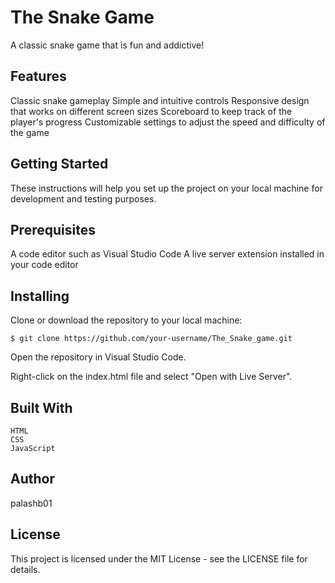 # The Snake Game

A classic snake game that is fun and addictive!

## Features
Classic snake gameplay
Simple and intuitive controls
Responsive design that works on different screen sizes
Scoreboard to keep track of the player's progress
Customizable settings to adjust the speed and difficulty of the game

## Getting Started

These instructions will help you set up the project on your local machine for development and testing purposes.

## Prerequisites
A code editor such as Visual Studio Code
A live server extension installed in your code editor

## Installing
  Clone or download the repository to your local machine:

    $ git clone https://github.com/your-username/The_Snake_game.git

  Open the repository in Visual Studio Code.

  Right-click on the index.html file and select "Open with Live Server".


## Built With

    HTML
    CSS
    JavaScript

## Author

palashb01

## License

This project is licensed under the MIT License - see the LICENSE file for details.
